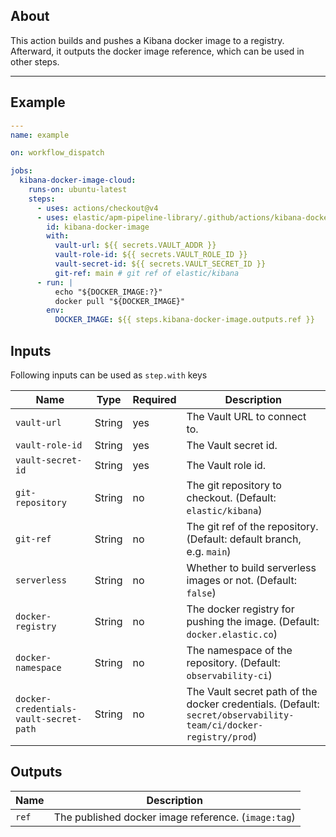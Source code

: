 ## About

This action builds and pushes a Kibana docker image to a registry.
Afterward, it outputs the docker image reference, which can be used in other steps.
___

## Example

```yaml
---
name: example

on: workflow_dispatch

jobs:
  kibana-docker-image-cloud:
    runs-on: ubuntu-latest
    steps:
      - uses: actions/checkout@v4
      - uses: elastic/apm-pipeline-library/.github/actions/kibana-docker-image@current
        id: kibana-docker-image
        with:
          vault-url: ${{ secrets.VAULT_ADDR }}
          vault-role-id: ${{ secrets.VAULT_ROLE_ID }}
          vault-secret-id: ${{ secrets.VAULT_SECRET_ID }}
          git-ref: main # git ref of elastic/kibana
      - run: |
          echo "${DOCKER_IMAGE:?}"
          docker pull "${DOCKER_IMAGE}"
        env:
          DOCKER_IMAGE: ${{ steps.kibana-docker-image.outputs.ref }}


```

## Inputs

Following inputs can be used as `step.with` keys

| Name                                    | Type   | Required | Description                                                               |
|-----------------------------------------|--------|----------|---------------------------------------------------------------------------|
| `vault-url`                             | String | yes      | The Vault URL to connect to.                                              |
| `vault-role-id`                         | String | yes      | The Vault secret id.                                                      |
| `vault-secret-id`                       | String | yes      | The Vault role id.                                                        |
| `git-repository`                        | String | no       | The git repository to checkout. (Default: `elastic/kibana`)               |
| `git-ref`                               | String | no       | The git ref of the repository. (Default: default branch, e.g. `main`)     |
| `serverless`                            | String | no       | Whether to build serverless images or not. (Default: `false`)             |
| `docker-registry`                       | String | no       | The docker registry for pushing the image. (Default: `docker.elastic.co`) |
| `docker-namespace`                      | String | no       | The namespace of the repository. (Default: `observability-ci`)            |
| `docker-credentials-vault-secret-path`  | String | no       | The Vault secret path of the docker credentials. (Default: `secret/observability-team/ci/docker-registry/prod`)              |

## Outputs

| Name   | Description                                         |
|--------|-----------------------------------------------------|
| `ref`  | The published docker image reference. (`image:tag`) |
